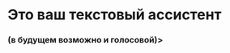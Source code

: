 <h1>Это ваш текстовый ассистент</h1>
<h3>(в будущем возможно и голосовой)>

[Denchickfun github]: https://github.com/Boyaroslav
